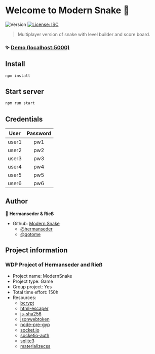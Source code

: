 # Welcome to Modern Snake 👋
![Version](https://img.shields.io/badge/version-1.0.0-blue.svg?cacheSeconds=2592000)
[![License: ISC](https://img.shields.io/badge/License-ISC-yellow.svg)](#)

> Multiplayer version of snake with level builder and score board.

### ✨ [Demo (localhost:5000)](localhost:5000)

## Install

```sh
npm install
```

## Start server

```sh
npm run start
```

## Credentials

| User          | Password      |
| ------------- |:-------------:|
| user1         | pw1           |
| user2         | pw2           |
| user3         | pw3           |
| user4         | pw4           |
| user5         | pw5           |
| user6         | pw6           |


## Author

👤 **Hermanseder & Rieß**

* Github: 
[Modern Snake](https://github.com/hermanseder/ModernSnake)
    * [@hermanseder](https://github.com/hermanseder)
    * [@gotome](https://github.com/gotome)

## Project information
### WDP Project of Hermanseder and Rieß

* Project name: ModernSnake
* Project type: Game
* Group project: Yes
* Total time effort: 150h
* Resources:
    * [bcrypt](https://www.npmjs.com/package/bcrypt)
    * [html-escaper](https://www.npmjs.com/package/html-escaper)
    * [js-sha256](https://www.npmjs.com/package/js-sha256)
    * [jsonwebtoken](https://www.npmjs.com/package/jsonwebtoken)
    * [node-pre-gyp](https://www.npmjs.com/package/node-pre-gyp)
    * [socket.io](https://www.npmjs.com/package/socket.io)
    * [socketio-auth](https://www.npmjs.com/package/socketio-auth)
    * [sqlite3](https://www.npmjs.com/package/sqlite3)
    * [materializecss](https://materializecss.com/)
